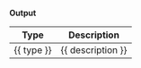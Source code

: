 **Output**

| Type       | Description       |
| ---------- | ----------------- |
| {{ type }} | {{ description }} |
